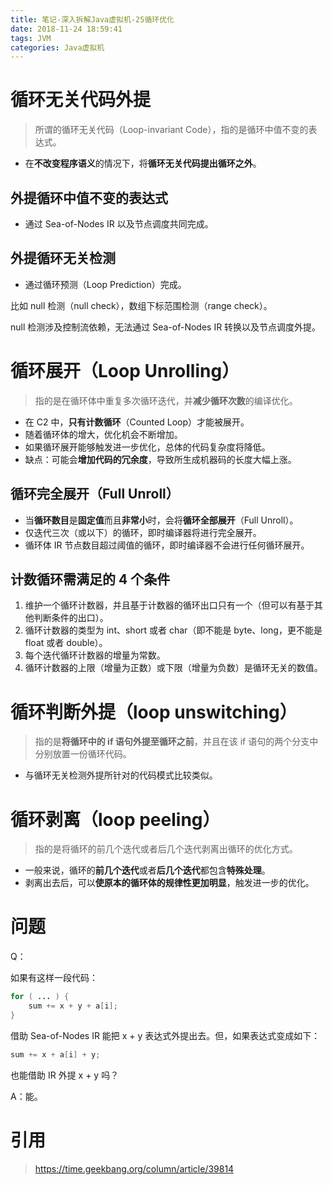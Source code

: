 ```yaml
---
title: 笔记-深入拆解Java虚拟机-25循环优化
date: 2018-11-24 18:59:41
tags: JVM
categories: Java虚拟机
---
```


# 循环无关代码外提

> 所谓的循环无关代码（Loop-invariant Code），指的是循环中值不变的表达式。

- 在**不改变程序语义**的情况下，将**循环无关代码提出循环之外**。

## 外提循环中值不变的表达式

- 通过 Sea-of-Nodes IR 以及节点调度共同完成。

## 外提循环无关检测

- 通过循环预测（Loop Prediction）完成。

比如 null 检测（null check），数组下标范围检测（range check）。

null 检测涉及控制流依赖，无法通过 Sea-of-Nodes IR 转换以及节点调度外提。

# 循环展开（Loop Unrolling）

> 指的是在循环体中重复多次循环迭代，并**减少循环次数**的编译优化。

- 在 C2 中，**只有计数循环**（Counted Loop）才能被展开。
- 随着循环体的增大，优化机会不断增加。
- 如果循环展开能够触发进一步优化，总体的代码复杂度将降低。
- 缺点：可能会**增加代码的冗余度**，导致所生成机器码的长度大幅上涨。

## 循环完全展开（Full Unroll）

- 当**循环数目**是**固定值**而且**非常小**时，会将**循环全部展开**（Full Unroll）。
- 仅迭代三次（或以下）的循环，即时编译器将进行完全展开。
- 循环体 IR 节点数目超过阈值的循环，即时编译器不会进行任何循环展开。

## 计数循环需满足的 4 个条件

1. 维护一个循环计数器，并且基于计数器的循环出口只有一个（但可以有基于其他判断条件的出口）。
2. 循环计数器的类型为 int、short 或者 char（即不能是 byte、long，更不能是 float 或者 double）。
3. 每个迭代循环计数器的增量为常数。
4. 循环计数器的上限（增量为正数）或下限（增量为负数）是循环无关的数值。

# 循环判断外提（loop unswitching）

> 指的是**将循环中的 if 语句外提至循环之前**，并且在该 if 语句的两个分支中分别放置一份循环代码。

- 与循环无关检测外提所针对的代码模式比较类似。

# 循环剥离（loop peeling）

> 指的是将循环的前几个迭代或者后几个迭代剥离出循环的优化方式。

- 一般来说，循环的**前几个迭代**或者**后几个迭代**都包含**特殊处理**。
- 剥离出去后，可以**使原本的循环体的规律性更加明显**，触发进一步的优化。

# 问题

Q：

如果有这样一段代码：

```java
for ( ... ) {
	sum += x + y + a[i];
}
```

借助 Sea-of-Nodes IR 能把 x + y 表达式外提出去。但，如果表达式变成如下：

```java
sum += x + a[i] + y;
```

也能借助 IR 外提  x + y 吗？

A：能。

# 引用

> https://time.geekbang.org/column/article/39814